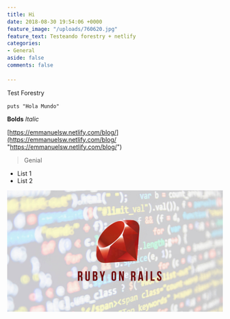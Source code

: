```yaml
---
title: Hi
date: 2018-08-30 19:54:06 +0000
feature_image: "/uploads/760620.jpg"
feature_text: Testeando forestry + netlify
categories:
- General
aside: false
comments: false

---
```

Test Forestry

    puts "Hola Mundo"

**Bolds** _Italic_ 

[https://emmanuelsw.netlify.com/blog/](https://emmanuelsw.netlify.com/blog/ "https://emmanuelsw.netlify.com/blog/")

> Genial

* List 1
* List 2

![](/uploads/ruby-on-rails.jpg)